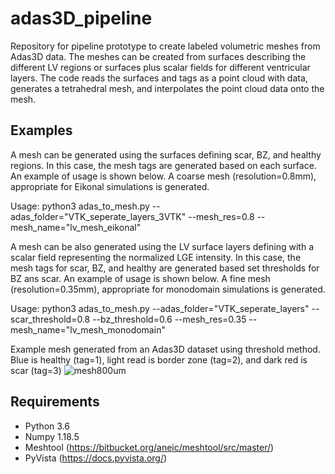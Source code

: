 # adas3D_pipeline
Repository for pipeline prototype to create labeled volumetric meshes from Adas3D data. The meshes can be created from surfaces describing the different LV regions or surfaces plus scalar fields for different ventricular layers. The code reads the surfaces and tags as a point cloud with data, generates a tetrahedral mesh, and interpolates the point cloud data onto the mesh.

## Examples

A mesh can be generated using the surfaces defining scar, BZ, and healthy regions. In this case, the mesh tags are generated based on each surface. An example of usage is shown below. A coarse mesh (resolution=0.8mm), appropriate for Eikonal simulations is generated.

Usage:
python3 adas_to_mesh.py --adas_folder="VTK_seperate_layers_3VTK" --mesh_res=0.8 --mesh_name="lv_mesh_eikonal"

A mesh can be also generated using the LV surface layers defining with a scalar field representing the normalized LGE intensity. In this case, the mesh tags for  scar, BZ, and healthy are generated based set thresholds for BZ ans scar. An example of usage is shown below. A fine mesh (resolution=0.35mm), appropriate for monodomain simulations is generated.

Usage:
python3 adas_to_mesh.py --adas_folder="VTK_seperate_layers" --scar_threshold=0.8 --bz_threshold=0.6 --mesh_res=0.35 --mesh_name="lv_mesh_monodomain"

Example mesh generated from an Adas3D dataset using threshold method. Blue is healthy (tag=1), light read is border zone (tag=2), and dark red is scar (tag=3)
![mesh800um](https://user-images.githubusercontent.com/81109384/126347516-59d72b2f-9444-412f-b035-765e9ac31e32.png)


## Requirements
- Python 3.6
- Numpy 1.18.5
- Meshtool (https://bitbucket.org/aneic/meshtool/src/master/)
- PyVista (https://docs.pyvista.org/)

